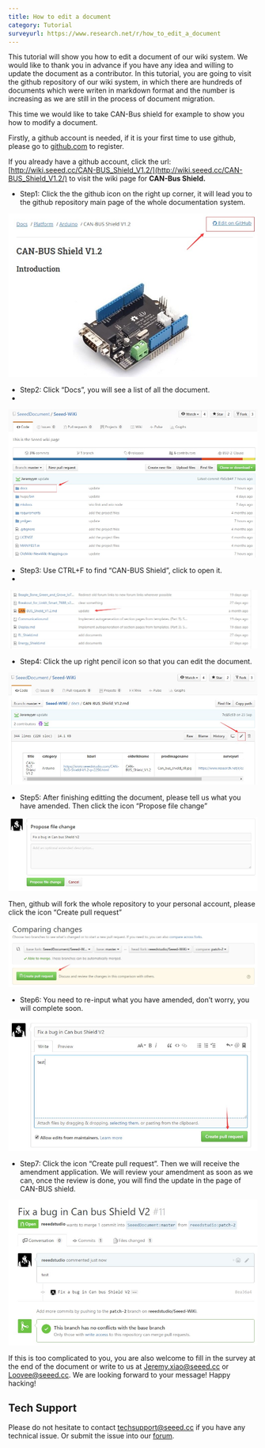 ```yaml
---
title: How to edit a document
category: Tutorial
surveyurl: https://www.research.net/r/how_to_edit_a_document
---
```

This tutorial will show you how to edit a document of our wiki system. We would like to thank you in advance if you have any idea and willing to update the document as a contributor. In this tutorial, you are going to visit the github repository of our wiki system, in which there are hundreds of documents which were writen in markdown format and the number is increasing as we are still in the process of document migration.

This time we would like to take CAN-Bus shield for example to show you how to modify a document.

Firstly, a github account is needed, if it is your first time to use github, please go to [github.com](https://github.com/) to register.

If you already have a github account, click the url: [http://wiki.seeed.cc/CAN-BUS_Shield_V1.2/](http://wiki.seeed.cc/CAN-BUS_Shield_V1.2/)   to visit the wiki page for **CAN-Bus Shield.**

- Step1: Click the the github icon on the right up corner, it will lead you to the github repository main page of the whole documentation system.

![](https://github.com/SeeedDocument/How_To_Edit_A_Document/raw/master/img/Press%20the%20Edit%20on%20Github%20icon.jpg)

- Step2: Click “Docs”, you will see a list of all the document.
-
![](https://github.com/SeeedDocument/How_To_Edit_A_Document/raw/master/img/Seeed%20Docuemtn%20github%20main%20page.jpg)

- Step3: Use CTRL+F to find “CAN-BUS Shield”, click to open it.
-
![](https://github.com/SeeedDocument/How_To_Edit_A_Document/raw/master/img/Find%20the%20document%20in%20docs.jpg)

- Step4: Click the up right pencil icon so that you can edit the document.

![](https://github.com/SeeedDocument/How_To_Edit_A_Document/raw/master/img/Click%20the%20penceil%20icon%20to%20edit%20document.jpg)

- Step5: After finishing editting the document, please tell us what you have amended. Then click the icon “Propose file change”

![](https://github.com/SeeedDocument/How_To_Edit_A_Document/raw/master/img/tell%20us%20what%20you%20have%20changed.jpg)

Then, github will fork the whole repository to your personal account, please click the icon “Create pull request”

![](https://github.com/SeeedDocument/How_To_Edit_A_Document/raw/master/img/Create%20pull%20request.jpg)

- Step6: You need to re-input what you have amended, don’t worry, you will complete soon.

![](https://github.com/SeeedDocument/How_To_Edit_A_Document/raw/master/img/Create%20pull%20request%20again.jpg)

- Step7: Click the icon “Create pull request”. Then we will receive the amendment application. We will review your amendment as soon as we can, once the review is done, you will find the update in the page of CAN-BUS shield.

![](https://github.com/SeeedDocument/How_To_Edit_A_Document/raw/master/img/wait%20for%20us%20reviewing.jpg)

If this is too complicated to you, you are also welcome to fill in the survey at the end of the document or write to us at Jeremy.xiao@seeed.cc or Loovee@seeed.cc. We are looking forward to your message! Happy hacking!

## Tech Support
Please do not hesitate to contact [techsupport@seeed.cc](techsupport@seeed.cc) if you have any technical issue. Or submit the issue into our [forum](http://seeedstudio.com/forum/). 
